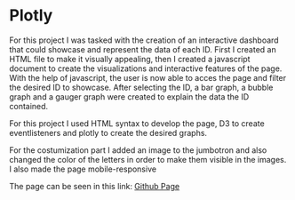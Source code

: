 # Plotly

For this project I was tasked with the creation of an interactive dashboard that could showcase and represent the data of each ID. First I created an HTML file to make it visually appealing, then I created a javascript document to create the visualizations and interactive features of the page. With the help of javascript, the user is now able to acces the page and filter the desired ID to showcase. After selecting the ID, a bar graph, a bubble graph and a gauger graph were created to explain the data the ID contained.

For this project I used HTML syntax to develop the page, D3 to create eventlisteners and plotly to create the desired graphs.

For the costumization part I added an image to the jumbotron and also changed the color of the letters in order to make them visible in the images. I also made the page mobile-responsive

The page can be seen in this link: [Github Page](https://jimmy-1310.github.io/Plotly_Develop/)
